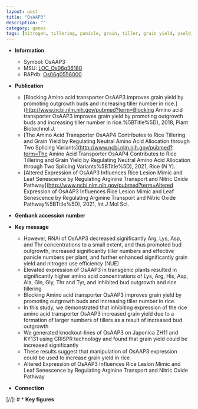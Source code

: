 ```yaml
---
layout: post
title: "OsAAP3"
description: ""
category: genes
tags: [nitrogen, tillering, panicle, grain, tiller, grain yield, yield, transporter, tiller number, amino acid transporter, leaf, leaf senescence, senescence, lesion, lesion mimic]
---
```


* **Information**  
    + Symbol: OsAAP3  
    + MSU: [LOC_Os06g36180](http://rice.uga.edu/cgi-bin/ORF_infopage.cgi?orf=LOC_Os06g36180)  
    + RAPdb: [Os06g0556000](http://rapdb.dna.affrc.go.jp/viewer/gbrowse_details/irgsp1?name=Os06g0556000)  

* **Publication**  
    + [Blocking Amino acid transporter OsAAP3 improves grain yield by promoting outgrowth buds and increasing tiller number in rice.](http://www.ncbi.nlm.nih.gov/pubmed?term=Blocking Amino acid transporter OsAAP3 improves grain yield by promoting outgrowth buds and increasing tiller number in rice.%5BTitle%5D), 2018, Plant Biotechnol J.
    + [The Amino Acid Transporter OsAAP4 Contributes to Rice Tillering and Grain Yield by Regulating Neutral Amino Acid Allocation through Two Splicing Variants](http://www.ncbi.nlm.nih.gov/pubmed?term=The Amino Acid Transporter OsAAP4 Contributes to Rice Tillering and Grain Yield by Regulating Neutral Amino Acid Allocation through Two Splicing Variants%5BTitle%5D), 2021, Rice (N Y).
    + [Altered Expression of OsAAP3 Influences Rice Lesion Mimic and Leaf Senescence by Regulating Arginine Transport and Nitric Oxide Pathway](http://www.ncbi.nlm.nih.gov/pubmed?term=Altered Expression of OsAAP3 Influences Rice Lesion Mimic and Leaf Senescence by Regulating Arginine Transport and Nitric Oxide Pathway%5BTitle%5D), 2021, Int J Mol Sci.

* **Genbank accession number**  

* **Key message**  
    + However, RNAi of OsAAP3 decreased significantly Arg, Lys, Asp, and Thr concentrations to a small extent, and thus promoted bud outgrowth, increased significantly tiller numbers and effective panicle numbers per plant, and further enhanced significantly grain yield and nitrogen use efficiency (NUE)
    + Elevated expression of OsAAP3 in transgenic plants resulted in significantly higher amino acid concentrations of Lys, Arg, His, Asp, Ala, Gln, Gly, Thr and Tyr, and inhibited bud outgrowth and rice tillering
    + Blocking Amino acid transporter OsAAP3 improves grain yield by promoting outgrowth buds and increasing tiller number in rice.
    + In this study, we demonstrated that inhibiting expression of the rice amino acid transporter OsAAP3 increased grain yield due to a formation of larger numbers of tillers as a result of increased bud outgrowth
    + We generated knockout-lines of OsAAP3 on Japonica ZH11 and KY131 using CRISPR technology and found that grain yield could be increased significantly
    + These results suggest that manipulation of OsAAP3 expression could be used to increase grain yield in rice
    + Altered Expression of OsAAP3 Influences Rice Lesion Mimic and Leaf Senescence by Regulating Arginine Transport and Nitric Oxide Pathway

* **Connection**  

[//]: # * **Key figures**  


